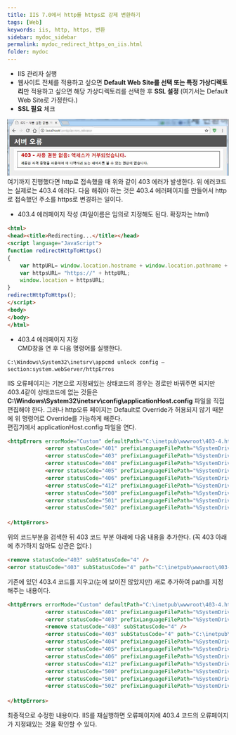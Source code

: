 ```yaml
---
title: IIS 7.0에서 http를 https로 강제 변환하기
tags: [Web]
keywords: iis, http, https, 변환
sidebar: mydoc_sidebar
permalink: mydoc_redirect_https_on_iis.html
folder: mydoc
---
```


* IIS 관리자 실행
* 웹사이트 전체를 적용하고 싶으면 **Default Web Site를 선택 또는 특정 가상디렉토리**만 적용하고 싶으면 해당 가상디렉토리를 선택한 후 **SSL 설정** (여기서는 Default Web Site로 가정한다.)
* **SSL 필요** 체크

![](../../images/403.4-error.jpg)
여기까지 진행했다면 http로 접속했을 때 위와 같이 403 에러가 발생한다. 위 에러코드는 실제로는 403.4 에러다. 다음 해줘야 하는 것은 403.4 에러페이지를 만들어서 http로 접속했던 주소를 https로 변경하는 일이다.

* 403.4 에러페이지 작성 (파일이름은 임의로 지정해도 된다. 확장자는 html)

```html
<html>
<head><title>Redirecting...</title></head>
<script language="JavaScript">
function redirectHttpToHttps()
{
    var httpURL= window.location.hostname + window.location.pathname + window.location.search;
    var httpsURL= "https://" + httpURL;
    window.location = httpsURL;
}
redirectHttpToHttps();
</script>
<body>
</body>
</html>
```

* 403.4 에러페이지 지정  
CMD창을 연 후 다음 명령어를 실행한다.

```
C:\Windows\System32\inetsrv\appcmd unlock config –section:system.webServer/httpErros
```

IIS 오류페이지는 기본으로 지정돼있는 상태코드의 경우는 경로만 바꿔주면 되지만 403.4같이 상태코드에 없는 것들은 **C:\Windows\System32\inetsrv\config\applicationHost.config** 파일을 직접 편집해야 한다. 그러나 http오류 페이지는 Default로 Override가 허용되지 않기 때문에 위 명령어로 Override를 가능하게 해준다.  
편집기에서 applicationHost.config 파일을 연다.

```html
<httpErrors errorMode="Custom" defaultPath="C:\inetpub\wwwroot\403-4.htm" lockAttributes="allowAbsolutePathsWhenDelegated,defaultPath">
            <error statusCode="401" prefixLanguageFilePath="%SystemDrive%\inetpub\custerr" path="401.htm" />
            <error statusCode="403" prefixLanguageFilePath="%SystemDrive%\inetpub\custerr" path="403.htm" />
            <error statusCode="404" prefixLanguageFilePath="%SystemDrive%\inetpub\custerr" path="404.htm" />
            <error statusCode="405" prefixLanguageFilePath="%SystemDrive%\inetpub\custerr" path="405.htm" />
            <error statusCode="406" prefixLanguageFilePath="%SystemDrive%\inetpub\custerr" path="406.htm" />
            <error statusCode="412" prefixLanguageFilePath="%SystemDrive%\inetpub\custerr" path="412.htm" />
            <error statusCode="500" prefixLanguageFilePath="%SystemDrive%\inetpub\custerr" path="500.htm" />
            <error statusCode="501" prefixLanguageFilePath="%SystemDrive%\inetpub\custerr" path="501.htm" />
            <error statusCode="502" prefixLanguageFilePath="%SystemDrive%\inetpub\custerr" path="502.htm" />
                
</httpErrors>
```

위의 코드부분을 검색한 뒤 403 코드 부분 아래에 다음 내용을 추가한다. (꼭 403 아래에 추가하지 않아도 상관은 없다.)

```html
<remove statusCode="403" subStatusCode="4" />
<error statusCode="403" subStatusCode="4" path="C:\inetpub\wwwroot\403-4.htm" responseMode="File" />
```

기존에 있던 403.4 코드를 지우고(눈에 보이진 않았지만) 새로 추가하여 path를 지정해주는 내용이다.

```html
<httpErrors errorMode="Custom" defaultPath="C:\inetpub\wwwroot\403-4.htm" lockAttributes="allowAbsolutePathsWhenDelegated,defaultPath">
            <error statusCode="401" prefixLanguageFilePath="%SystemDrive%\inetpub\custerr" path="401.htm" />
            <error statusCode="403" prefixLanguageFilePath="%SystemDrive%\inetpub\custerr" path="403.htm" />
            <remove statusCode="403" subStatusCode="4" />
            <error statusCode="403" subStatusCode="4" path="C:\inetpub\wwwroot\403-4.htm" responseMode="File" />
            <error statusCode="404" prefixLanguageFilePath="%SystemDrive%\inetpub\custerr" path="404.htm" />
            <error statusCode="405" prefixLanguageFilePath="%SystemDrive%\inetpub\custerr" path="405.htm" />
            <error statusCode="406" prefixLanguageFilePath="%SystemDrive%\inetpub\custerr" path="406.htm" />
            <error statusCode="412" prefixLanguageFilePath="%SystemDrive%\inetpub\custerr" path="412.htm" />
            <error statusCode="500" prefixLanguageFilePath="%SystemDrive%\inetpub\custerr" path="500.htm" />
            <error statusCode="501" prefixLanguageFilePath="%SystemDrive%\inetpub\custerr" path="501.htm" />
            <error statusCode="502" prefixLanguageFilePath="%SystemDrive%\inetpub\custerr" path="502.htm" />
                
</httpErrors>
```

최종적으로 수정한 내용이다. IIS를 재실행하면 오류페이지에 403.4 코드의 오류페이지가 지정돼있는 것을 확인할 수 있다.